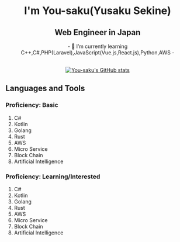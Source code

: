<h1 align="center">I'm You-saku(Yusaku Sekine)</h1>
<h2 align="center">Web Engineer in Japan</h2>
<center>
- 🌱 I’m currently learning C++,C#,PHP(Laravel),JavaScript(Vue.js,React.js),Python,AWS
- 
<br><br>

[![You-saku's GitHub stats](https://github-readme-stats.vercel.app/api?username=You-saku&show_icons=true&theme=tokyonight)](https://github.com/anuraghazra/github-readme-stats)
</center>

<h2>Languages and Tools</h2>
<h3>Proficiency: Basic</h3>

1. C#
2. Kotlin
3. Golang
4. Rust
5. AWS
6. Micro Service
7. Block Chain
8. Artificial Intelligence

<h3>Proficiency: Learning/Interested</h3>

1. C#
2. Kotlin
3. Golang
4. Rust
5. AWS
6. Micro Service
7. Block Chain
8. Artificial Intelligence

<br>
